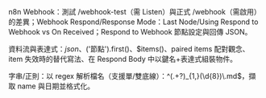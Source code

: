 n8n Webhook：測試 /webhook-test（需 Listen）與正式 /webhook（需啟用）的差異；Webhook Respond/Response Mode：Last Node/Using Respond to Webhook vs On Received；Respond to Webhook 節點設定與回傳 JSON。

資料流與表達式：$json、$('節點').first()、$items()、paired items 配對觀念、item 失效時的替代寫法、在 Respond Body 中以鍵名+表達式組裝物件。

字串/正則：以 regex 解析檔名（支援單/雙底線）：^(.+?)_{1,}(\\d{8})\\.md$，擷取 name 與日期並格式化。
